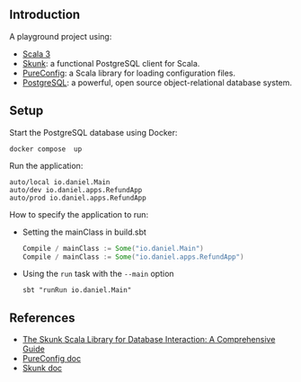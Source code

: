 ## Introduction

A playground project using:

- [Scala 3](https://scala-lang.org/)
- [Skunk](https://github.com/typelevel/skunk): a functional PostgreSQL client for Scala.
- [PureConfig](https://github.com/pureconfig/pureconfig): a Scala library for loading configuration files.
- [PostgreSQL](https://www.postgresql.org/): a powerful, open source object-relational database system.

## Setup

Start the PostgreSQL database using Docker:

```shell
docker compose  up
```

Run the application:

```shell
auto/local io.daniel.Main
auto/dev io.daniel.apps.RefundApp
auto/prod io.daniel.apps.RefundApp
```

How to specify the application to run:

- Setting the mainClass in build.sbt
    ```sbt
    Compile / mainClass := Some("io.daniel.Main")
    Compile / mainClass := Some("io.daniel.apps.RefundApp")
    ```
- Using the `run` task with the `--main` option
    ```shell
    sbt "runRun io.daniel.Main"
    ```

## References

- [The Skunk Scala Library for Database Interaction: A Comprehensive Guide](https://blog.rockthejvm.com/skunk-complete-guide/#8-sql-interpolation-query-and-command)
- [PureConfig doc](https://pureconfig.github.io/docs/)
- [Skunk doc](https://typelevel.org/skunk/)